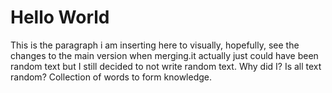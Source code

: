 # Hello World

This is the paragraph i am inserting here to visually, hopefully, see the changes to the main version when merging.it actually just could have been random text but I still decided to not write random text. Why did I? Is all text random? Collection of words to form knowledge.
